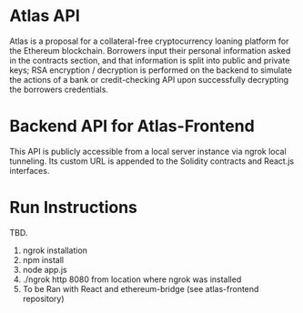 # Atlas API
Atlas is a proposal for a collateral-free cryptocurrency loaning platform for the Ethereum blockchain. 
Borrowers input their personal information asked in the contracts section, and that information is split into public and private keys; RSA encryption / decryption is performed on the backend to simulate the actions of a bank or credit-checking API upon successfully decrypting the borrowers credentials. 

# Backend API for Atlas-Frontend

This API is publicly accessible from a local server instance via ngrok local tunneling. Its custom URL is appended to the Solidity contracts and React.js interfaces.

# Run Instructions
TBD.
1. ngrok installation
2. npm install
3. node app.js
4. ./ngrok http 8080 from location where ngrok was installed
5. To be Ran with React and ethereum-bridge (see atlas-frontend repository)